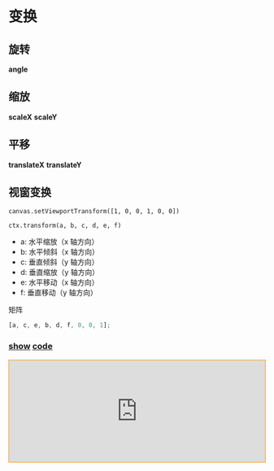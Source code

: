 # 变换

## 旋转

**angle**

## 缩放

**scaleX** **scaleY**

## 平移

**translateX** **translateY**

## 视窗变换

`canvas.setViewportTransform([1, 0, 0, 1, 0, 0])`

`ctx.transform(a, b, c, d, e, f)`

- a: 水平缩放（x 轴方向）
- b: 水平倾斜（x 轴方向）
- c: 垂直倾斜（y 轴方向）
- d: 垂直缩放（y 轴方向）
- e: 水平移动（x 轴方向）
- f: 垂直移动（y 轴方向）

矩阵

```js
[a, c, e, b, d, f, 0, 0, 1];
```

### [**show**](https://zhuanwan.github.io/web/fabric/变换/变换1) [**code**](https://github.com/zhuanwan/web-page/tree/master/docs/fabric/变换/变换1.jsx)

<iframe height=200 width='100%' style="border: 1px solid #ff9000" frameborder=1 allowfullscreen="true" src="https://zhuanwan.github.io/web/fabric/变换/变换1">  
 </iframe>
